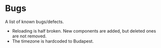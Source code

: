 # Bugs
A list of known bugs/defects.

- Reloading is half broken. New components are added, but deleted ones are not
  removed.
- The timezone is hardcoded to Budapest.
